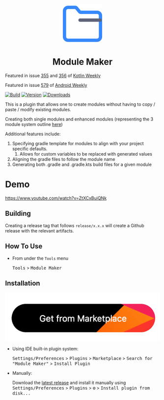 <div align="center">
  <img src="./assets/icon.svg" width="128px">
  <h1>Module Maker</h1>
</div>

Featured in issue [355](https://us12.campaign-archive.com/?u=f39692e245b94f7fb693b6d82&id=46a6fab551) and [356](https://us12.campaign-archive.com/?u=f39692e245b94f7fb693b6d82&id=fb7f5353b9) of [Kotlin Weekly](http://www.kotlinweekly.net/)

Featured in issue [579](https://androidweekly.net/issues/issue-579) of [Android Weekly](https://androidweekly.net/)

[![Build](https://github.com/j-roskopf/ModuleMakerPlugin/actions/workflows/release.yml/badge.svg)](https://github.com/j-roskopf/ModuleMakerPlugin/actions/workflows/release.yml)
[![Version](https://img.shields.io/jetbrains/plugin/v/21724.svg)](https://plugins.jetbrains.com/plugin/21724)
[![Downloads](https://img.shields.io/jetbrains/plugin/d/21724.svg)](https://plugins.jetbrains.com/plugin/21724)

<!-- Plugin description -->
This is a plugin that allows one to create modules without having to copy / paste / modify existing modules.

Creating both single modules and enhanced modules (representing the 3 module system outline [here](https://www.droidcon.com/2019/11/15/android-at-scale-square/))

Additional features include:

1. Specifying gradle template for modules to align with your project specific defaults.
   1. Allows for custom variables to be replaced with generated values
2. Aligning the gradle files to follow the module name
3. Generating both .gradle and .gradle.kts build files for a given module
<!-- Plugin description end -->

# Demo

https://www.youtube.com/watch?v=ZtXCxBuiQNk

## Building

Creating a release tag that follows `release/x.x.x` will create a Github release with the relevant artifacts.

## How To Use

- From under the `Tools` menu

  <kbd>Tools</kbd> > <kbd>Module Maker</kbd>

## Installation

<div align="center"><a href="https://plugins.jetbrains.com/plugin/21724-module-maker"><img src="assets/marketplace.png"/></a></div>

- Using IDE built-in plugin system:

  <kbd>Settings/Preferences</kbd> > <kbd>Plugins</kbd> > <kbd>Marketplace</kbd> > <kbd>Search for "Module Maker"</kbd> >
  <kbd>Install Plugin</kbd>

- Manually:

  Download the [latest release](https://github.com/j-roskopf/ModuleMakerPlugin/releases/latest) and install it manually using
  <kbd>Settings/Preferences</kbd> > <kbd>Plugins</kbd> > <kbd>⚙️</kbd> > <kbd>Install plugin from disk...</kbd>
